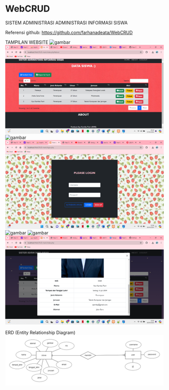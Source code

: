 # WebCRUD

SISTEM ADMINISTRASI ADMINISTRASI INFORMASI SISWA

Referensi github: https://github.com/farhanadeata/WebCRUD

TAMPILAN WEBSITE
![gambar](https://user-images.githubusercontent.com/100106630/162618264-44bcdab9-7a52-4587-84d4-e4f3c4f0930a.png)
![alt text](https://github.com/AyuKartikaaPutri/PengkodeanDanPemrograman-Sistem-Administrasi-Informasi-Siswa/blob/main/img/Screenshot%20(201).png?raw=true)
![gambar](https://user-images.githubusercontent.com/100106630/162618268-0a9a58a8-3ebf-40ed-ab61-367999d0e839.png)
![alt text](https://github.com/AyuKartikaaPutri/PengkodeanDanPemrograman-Sistem-Administrasi-Informasi-Siswa/blob/main/img/Screenshot%20(192).png?raw=true)
![gambar](https://user-images.githubusercontent.com/100106630/162618296-f795d63d-b945-444d-87ee-e419efb3a075.png)
![gambar](https://user-images.githubusercontent.com/100106630/162618348-9e8a5b09-c24c-4a51-83e5-567c1e829c94.png)
![alt text](https://github.com/AyuKartikaaPutri/PengkodeanDanPemrograman-Sistem-Administrasi-Informasi-Siswa/blob/main/img/Screenshot%20(199).png?raw=true)

ERD (Entity Relationship Diagram)
![alt text](https://github.com/AyuKartikaaPutri/PengkodeanDanPemrograman-Sistem-Administrasi-Informasi-Siswa/blob/main/erd/image%20(3).png?raw=true)
